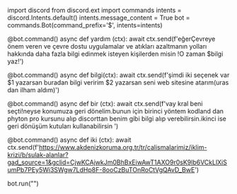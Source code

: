 import discord
from discord.ext import commands
intents = discord.Intents.default()
intents.message_content = True
bot = commands.Bot(command_prefix='$', intents=intents)

@bot.command()
async def yardım (ctx):
    await ctx.send(f'eğerÇevreye önem veren ve çevre dostu uygulamalar ve atıkları azaltmanın yolları hakkında daha fazla bilgi edinmek isteyen kişilerden misin !O zaman $bilgi yaz!')

@bot.command()
async def bilgi(ctx):
    await ctx.send(f'şimdi iki seçenek var $1 yazarsan buradan bilgi veririm $2 yazarsan seni web sitesine atarım(uras dan ilham aldım)')

@bot.command()
async def bir (ctx):
    await ctx.send(f'vay kral beni seçti!neyse konumuza geri dönelim.bunun için birinci yöntem kodland dan phyton pro kursunu alıp discorttan benim gibi bilgi alıp verebilirsin.ikinci ise geri dönüşüm kutuları kullanabilirsin ')

@bot.command()
async def iki (ctx):
    await ctx.send(f'https://www.akdenizkoruma.org.tr/tr/calismalarimiz/iklim-krizi/b/sulak-alanlar?gad_source=1&gclid=CjwKCAjwkJm0BhBxEiwAwT1AXO9r0sK9lb6VCkLlXiSumPb7PEy5Wi3SWgw7LdHp8F-8ooCzBuTOnRoCtVgQAvD_BwE')

bot.run("")
